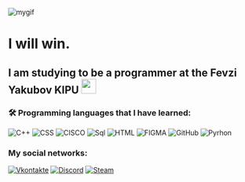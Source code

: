 ![mygif](https://gifs.obs.ru-moscow-1.hc.sbercloud.ru/0eafc40ed479fa5fbc295636dcf3f8b43131f93a2c80d921b4f3c27f1f87ede3.gif)
<h1>
   I will win.
</h1>

I am studying to be a programmer at the Fevzi Yakubov KIPU <img src="https://media.giphy.com/media/WUlplcMpOCEmTGBtBW/giphy.gif" width="30"> 
---

### :hammer_and_wrench: Programming languages that I have learned:
![C++](https://img.shields.io/badge/-C++-purple?style=for-the-badge&logo=cplusplus)
![CSS](https://img.shields.io/badge/-CSS-blue?style=for-the-badge&logo=cplusplus)
![CISCO](https://img.shields.io/badge/-CISCO-aqua?style=for-the-badge&logo=cisco)
![Sql](https://img.shields.io/badge/-MySQL-pink?style=for-the-badge&logo=mysql)
![HTML](https://img.shields.io/badge/-HTML-red?style=for-the-badge&logo=html)
![FIGMA](https://img.shields.io/badge/-FIGMA-green?style=for-the-badge&logo=figma)
![GitHub](https://img.shields.io/badge/-GitHub-000000?style=for-the-badge&logo=github)
![Pyrhon](https://img.shields.io/badge/-Python-blue?style=for-the-badge&logo=python)

### My social networks: 
[![Vkontakte](https://img.shields.io/badge/-Vkontakte-dodgerblue?style=for-the-badge&logo=vkontakte)](https://vk.com/ventaki)
[![Discord](https://img.shields.io/badge/-Discord-blueviolet?style=for-the-badge&logo=vkontakte)](https://discrod.com/opa_x1opa)
[![Steam](https://img.shields.io/badge/-STEAM-midnightblue?style=for-the-badge&logo=steam)](https://steamcommunity.com/profiles/76561199101933795/)
